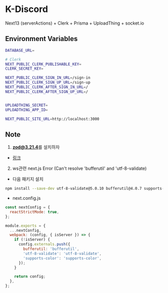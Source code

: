 # K-Discord

Next13 (serverActions) + Clerk + Prisma + UploadThing + socket.io

## Environment Variables

```bash
DATABASE_URL=

# Clerk
NEXT_PUBLIC_CLERK_PUBLISHABLE_KEY=
CLERK_SECRET_KEY=

NEXT_PUBLIC_CLERK_SIGN_IN_URL=/sign-in
NEXT_PUBLIC_CLERK_SIGN_UP_URL=/sign-up
NEXT_PUBLIC_CLERK_AFTER_SIGN_IN_URL=/
NEXT_PUBLIC_CLERK_AFTER_SIGN_UP_URL=/


UPLOADTHING_SECRET=
UPLOADTHING_APP_ID=

NEXT_PUBLIC_SITE_URL=http://localhost:3000

```

## Note

1. **zod@3.21.4**를 설치하자

- [링크](https://github.com/colinhacks/zod/issues/2663)

2. ws관련 next.js Error (Can't resolve 'bufferutil' and 'utf-8-validate)

- 다음 패키지 설치

```bash
npm install --save-dev utf-8-validate@5.0.10 bufferutil@4.0.7 supports-color@8.1.1
```

- next.config.js

```js
const nextConfig = {
  reactStrictMode: true,
};

module.exports = {
  ...nextConfig,
  webpack: (config, { isServer }) => {
    if (!isServer) {
      config.externals.push({
        bufferutil: 'bufferutil',
        'utf-8-validate': 'utf-8-validate',
        'supports-color': 'supports-color',
      });
    }

    return config;
  },
};
```
